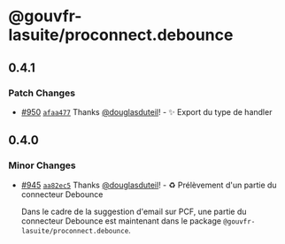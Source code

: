 # @gouvfr-lasuite/proconnect.debounce

## 0.4.1

### Patch Changes

- [#950](https://github.com/numerique-gouv/moncomptepro/pull/950) [`afaa477`](https://github.com/numerique-gouv/moncomptepro/commit/afaa477911ce350c69daac8a5fef56329e31b906) Thanks [@douglasduteil](https://github.com/douglasduteil)! - ✨ Export du type de handler

## 0.4.0

### Minor Changes

- [#945](https://github.com/numerique-gouv/moncomptepro/pull/945) [`aa82ec5`](https://github.com/numerique-gouv/moncomptepro/commit/aa82ec57d314c9d82ce3ed13e62604d9c6825c63) Thanks [@douglasduteil](https://github.com/douglasduteil)! - ♻️ Prélèvement d'un partie du connecteur Debounce

  Dans le cadre de la suggestion d'email sur PCF, une partie du connecteur Debounce est maintenant dans le package `@gouvfr-lasuite/proconnect.debounce`.
